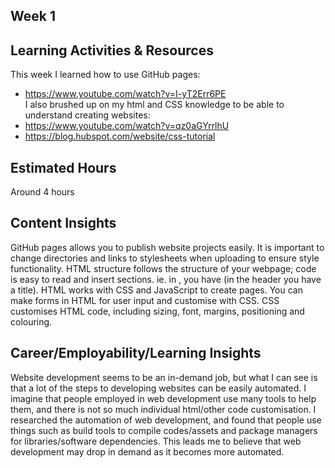 ## Week 1

## Learning Activities & Resources
This week I learned how to use GitHub pages:
- https://www.youtube.com/watch?v=I-yT2Err6PE  
I also brushed up on my html and CSS knowledge to be able to understand creating websites:
- https://www.youtube.com/watch?v=qz0aGYrrlhU
- https://blog.hubspot.com/website/css-tutorial

## Estimated Hours
Around 4 hours

## Content Insights
GitHub pages allows you to publish website projects easily. It is important to change directories and links to stylesheets when uploading to ensure style functionality.
HTML structure follows the structure of your webpage; code is easy to read and insert sections. ie. in <head></head>, you have <title></title> (in the header you have a title). HTML works with CSS and JavaScript to create pages. You can make forms in HTML for user input and customise with CSS.
CSS customises HTML code, including sizing, font, margins, positioning and colouring.

## Career/Employability/Learning Insights
Website development seems to be an in-demand job, but what I can see is that a lot of the steps to developing websites can be easily automated. I imagine that people employed in web development use many tools to help them, and there is not so much individual html/other code customisation. I researched the automation of web development, and found that people use things such as build tools to compile codes/assets and package managers for libraries/software dependencies. This leads me to believe that web development may drop in demand as it becomes more automated.
